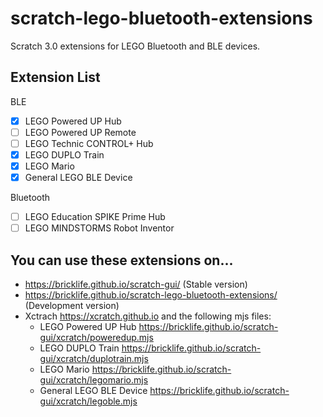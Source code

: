 # scratch-lego-bluetooth-extensions
Scratch 3.0 extensions for LEGO Bluetooth and BLE devices.

## Extension List
BLE
- [x] LEGO Powered UP Hub
- [ ] LEGO Powered UP Remote
- [ ] LEGO Technic CONTROL+ Hub
- [x] LEGO DUPLO Train
- [x] LEGO Mario
- [x] General LEGO BLE Device

Bluetooth
- [ ] LEGO Education SPIKE Prime Hub
- [ ] LEGO MINDSTORMS Robot Inventor

## You can use these extensions on...
- https://bricklife.github.io/scratch-gui/ (Stable version)
- https://bricklife.github.io/scratch-lego-bluetooth-extensions/ (Development version)
- Xctrach https://xcratch.github.io and the following mjs files:
  - LEGO Powered UP Hub https://bricklife.github.io/scratch-gui/xcratch/poweredup.mjs
  - LEGO DUPLO Train https://bricklife.github.io/scratch-gui/xcratch/duplotrain.mjs
  - LEGO Mario https://bricklife.github.io/scratch-gui/xcratch/legomario.mjs
  - General LEGO BLE Device https://bricklife.github.io/scratch-gui/xcratch/legoble.mjs
